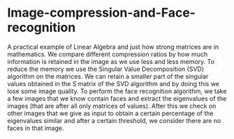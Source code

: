 # Image-compression-and-Face-recognition
A practical example of Linear Algebra and just how strong matrices are in mathematics. We compare different compression ratios by how much information is retained in the image as we use less and less memory. To reduce the memory we use the Singular Value Decomposition (SVD) algorithm on the matrices. We can retain a smaller part of the singular values obtained in the S matrix of the SVD algorithm and by doing this we lose some image quality. To perform the face recognition algorithm, we take a few images that we know contain faces and extract the eigenvalues of the images (that are after all only matrices of values). After this we check on other images that we give as input to obtain a certain percentage of the eigenvalues similar and after a certain threshold, we consider there are no faces in that image.
